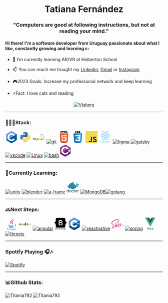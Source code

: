 <!--

**Titania792/Titania792** is a ✨ _special_ ✨ repository because its `README.md` (this file) appears on your GitHub profile.

-->

<h1  align="center">Tatiana Fernández</h1>

<h3  align="center">"Computers are good at following instructions, but not at reading your mind."</h3>

#### Hi there! I'm a software developer from Uruguay passionate about what I like, constantly growing and learning c:

- 🌱 I’m currently learning AR/VR at Holberton School

- 📫 You can reach me trought my [Linkedin](https://www.linkedin.com/in/tatiana-fern%C3%A1ndez-846b6a230/), [Gmail](mailto:tatifernandez34@gmail.com) or [Instagram](https://www.instagram.com/tati_792/)

- 🎮2023 Goals: Increase my professional network and keep learning

- ⚡Fact: I love cats and reading

<div  align="center">

[![Visitors](https://api.visitorbadge.io/api/visitors?path=https%3A%2F%2Fgithub.com%2FTitania792&label=VISITORS&labelColor=%23697689&countColor=%232ccce4)](https://visitorbadge.io/status?path=https%3A%2F%2Fgithub.com%2FTitania792)

<div  />

<div  align="left">

---  
### 👩🏻‍💻Stack:


<a  href="https://www.cprogramming.com/"  target="_blank"  rel="noreferrer"><img  src="https://raw.githubusercontent.com/devicons/devicon/master/icons/c/c-original.svg"  alt="c"  width="40"  height="40"/></a>   <a  href="https://www.python.org"  target="_blank"  rel="noreferrer"><img  src="https://raw.githubusercontent.com/devicons/devicon/master/icons/python/python-original.svg"  alt="python"  width="40"  height="40"/></a>  <a  href="https://www.mysql.com/"  target="_blank"  rel="noreferrer"><img  src="https://raw.githubusercontent.com/devicons/devicon/master/icons/mysql/mysql-original-wordmark.svg"  alt="mysql"  width="40"  height="40"/></a>  <a  href="https://git-scm.com/"  target="_blank"  rel="noreferrer"><img  src="https://www.vectorlogo.zone/logos/git-scm/git-scm-icon.svg"  alt="git"  width="40"  height="40"/></a>  <a  href="https://www.w3.org/html/"  target="_blank"  rel="noreferrer"><img  src="https://raw.githubusercontent.com/devicons/devicon/master/icons/html5/html5-original-wordmark.svg"  alt="html5"  width="40"  height="40"/></a>  <a  href="https://www.w3schools.com/css/"  target="_blank"  rel="noreferrer"><img  src="https://raw.githubusercontent.com/devicons/devicon/master/icons/css3/css3-original-wordmark.svg"  alt="css3"  width="40"  height="40"/></a>  <a  href="https://developer.mozilla.org/en-US/docs/Web/JavaScript"  target="_blank"  rel="noreferrer"><img  src="https://raw.githubusercontent.com/devicons/devicon/master/icons/javascript/javascript-original.svg"  alt="javascript"  width="40"  height="40"/></a>  <a  href="https://reactjs.org/"  target="_blank"  rel="noreferrer"><img  src="https://raw.githubusercontent.com/devicons/devicon/master/icons/react/react-original-wordmark.svg"  alt="react"  width="40"  height="40"/></a>  <a  href="https://www.figma.com/"  target="_blank"  rel="noreferrer"><img  src="https://www.gatsbyjs.com/Gatsby-Monogram.svg"  alt="figma"  width="40"  height="40"/></a>  <a  href="https://www.gatsbyjs.com/docs/"  target="_blank"  rel="noreferrer"><img  src="https://www.vectorlogo.zone/logos/figma/figma-icon.svg"  alt="gatsby"  width="40"  height="40"/></a>  <a  href="https://code.visualstudio.com/docs"  target="_blank"  rel="noreferrer"><img  src="https://code.visualstudio.com/assets/images/code-stable.png"  alt="vscode"  width="40"  height="40"/></a>  <a  href="https://docs.kernel.org/"  target="_blank"  rel="noreferrer"><img  src="https://www.vectorlogo.zone/logos/linux/linux-icon.svg"  alt="Linux"  width="40"  height="40"/></a> <a  href="https://www.gnu.org/software/bash/manual/bashref.html"  target="_blank"  rel="noreferrer"><img  src="https://bashlogo.com/img/symbol/png/full_colored_dark.png"  alt="bash"  width="40"  height="40"/></a><a  href="https://learn.microsoft.com/en-us/dotnet/csharp/"  target="_blank"  rel="noreferrer"><img  src="https://raw.githubusercontent.com/devicons/devicon/master/icons/csharp/csharp-original.svg"  alt="csharp"  width="40"  height="40"/></a> 


---
### 🌱Currently Learning:

<a  href="https://unity.com/"  target="_blank"  rel="noreferrer"><img  src="https://www.vectorlogo.zone/logos/unity3d/unity3d-icon.svg"  alt="unity"  width="40"  height="40"/></a>  <a  href="https://www.blender.org/"  target="_blank"  rel="noreferrer"><img  src="https://download.blender.org/branding/community/blender_community_badge_white.svg"  alt="blender"  width="40"  height="40"/></a>  <a  href="https://aframe.io/docs/1.4.0/introduction/"  target="_blank"  rel="noreferrer"><img  src="https://upload.wikimedia.org/wikipedia/commons/archive/9/92/20180929131746%21A-Frame_logo.png"  alt="a-frame"  width="40"  height="40"/></a> <a  href="https://www.docker.com/"  target="_blank"  rel="noreferrer"><img  src="https://raw.githubusercontent.com/devicons/devicon/master/icons/docker/docker-original-wordmark.svg"  alt="docker"  width="40"  height="40"/></a> <a  href="https://www.mongodb.com/"  target="_blank"  rel="noreferrer"><img  src="https://www.vectorlogo.zone/logos/mongodb/mongodb-icon.svg"  alt="MongoDB"  width="40"  height="40"/></a><a  href="https://go.dev/"  target="_blank"  rel="noreferrer"><img  src="https://go.dev/blog/go-brand/Go-Logo/SVG/Go-Logo_LightBlue.svg"  alt="golang"  width="40"  height="40"/></a>

---
### 🔜Next Steps:

<a  href="https://www.java.com"  target="_blank"  rel="noreferrer"><img  src="https://raw.githubusercontent.com/devicons/devicon/master/icons/java/java-original.svg"  alt="java"  width="40"  height="40"/></a>  <a  href="https://nodejs.org"  target="_blank"  rel="noreferrer"><img  src="https://raw.githubusercontent.com/devicons/devicon/master/icons/nodejs/nodejs-original-wordmark.svg"  alt="nodejs"  width="40"  height="40"/></a>  <a  href="https://angular.io"  target="_blank"  rel="noreferrer"><img  src="https://angular.io/assets/images/logos/angular/angular.svg"  alt="angular"  width="40"  height="40"/></a> <a  href="https://getbootstrap.com"  target="_blank"  rel="noreferrer"><img  src="https://raw.githubusercontent.com/devicons/devicon/master/icons/bootstrap/bootstrap-plain-wordmark.svg"  alt="bootstrap"  width="40"  height="40"/></a>  <a  href="https://www.w3schools.com/cpp/"  target="_blank"  rel="noreferrer"><img  src="https://raw.githubusercontent.com/devicons/devicon/master/icons/cplusplus/cplusplus-original.svg"  alt="cplusplus"  width="40"  height="40"/></a>  <a  href="https://reactnative.dev/"  target="_blank"  rel="noreferrer"><img  src="https://reactnative.dev/img/header_logo.svg"  alt="reactnative"  width="40"  height="40"/></a>  <a  href="https://sass-lang.com"  target="_blank"  rel="noreferrer"><img  src="https://raw.githubusercontent.com/devicons/devicon/master/icons/sass/sass-original.svg"  alt="sass"  width="40"  height="40"/></a>  <a  href="https://spring.io/"  target="_blank"  rel="noreferrer"><img  src="https://www.vectorlogo.zone/logos/springio/springio-icon.svg"  alt="spring"  width="40"  height="40"/></a>  <a  href="https://vuejs.org/"  target="_blank"  rel="noreferrer"><img  src="https://raw.githubusercontent.com/devicons/devicon/master/icons/vuejs/vuejs-original-wordmark.svg"  alt="vuejs"  width="40"  height="40"/></a>  <a  href="https://threejs.org/"  target="_blank"  rel="noreferrer"><img  src="https://global.discourse-cdn.com/standard17/uploads/threejs/original/2X/b/be2f75f72751c11cbe1593c69a99a52900bf12cb.svg"  alt="threejs"  width="40"  height="40"/></a>


---
### Spotify Playing 🎧🎶
[![Spotify](https://spotify-now-playing-titania792.vercel.app/api/spotify)](https://open.spotify.com/user/kazuna79)

<div  />

---
### 📊Github Stats:
<img  src="https://github-readme-stats-titania792.vercel.app//api?username=Titania792&show_icons=true&count_private=true&theme=cobalt&hide_border=true&hide=issues,contribs"  alt="Titania792" /> <img  src="https://github-readme-stats-titania792.vercel.app/api/top-langs/?username=Titania792&layout=compact&langs_count=10&hide=Shaderlab,HLSL&hide_border=true&theme=cobalt"  alt="Titania792" />
